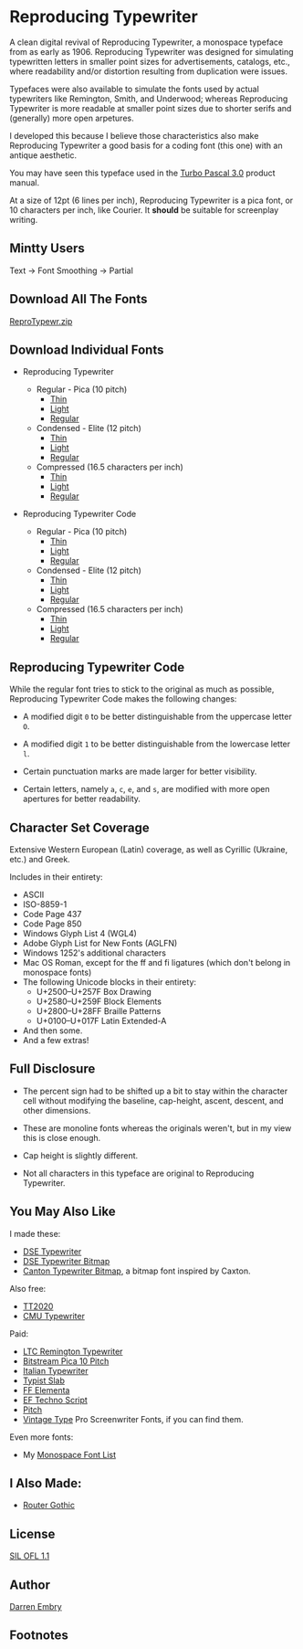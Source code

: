 # Reproducing Typewriter

A clean digital revival of Reproducing Typewriter, a monospace
typeface from as early as 1906.  Reproducing Typewriter was designed
for simulating typewritten letters in smaller point sizes for
advertisements, catalogs, etc., where readability and/or distortion
resulting from duplication were issues.

Typefaces were also available to simulate the fonts used by actual
typewriters like Remington, Smith, and Underwood; whereas Reproducing
Typewriter is more readable at smaller point sizes due to shorter
serifs and (generally) more open arpetures.

I developed this because I believe those characteristics also make
Reproducing Typewriter a good basis for a coding font (this one) with
an antique aesthetic.

You may have seen this typeface used in the [Turbo Pascal 3.0](turbo)
product manual.

At a size of 12pt (6 lines per inch), Reproducing Typewriter is a pica
font, or 10 characters per inch, like Courier.  It **should** be
suitable for screenplay writing.

## Mintty Users

Text -> Font Smoothing -> Partial

## Download All The Fonts

[ReproTypewr.zip](dist/ReproTypewr.zip)

## Download Individual Fonts

-   Reproducing Typewriter
    -   Regular - Pica (10 pitch)
        -   [Thin](dist/ttf/ReproTypewr-Thin.ttf)
        -   [Light](dist/ttf/ReproTypewr-Light.ttf)
        -   [Regular](dist/ttf/ReproTypewr.ttf)
    -   Condensed - Elite (12 pitch)
        -   [Thin](dist/ttf/ReproTypewrCond-Thin.ttf)
        -   [Light](dist/ttf/ReproTypewrCond-Light.ttf)
        -   [Regular](dist/ttf/ReproTypewrCond.ttf)
    -   Compressed (16.5 characters per inch)
        -   [Thin](dist/ttf/ReproTypewrComp-Thin.ttf)
        -   [Light](dist/ttf/ReproTypewrComp-Light.ttf)
        -   [Regular](dist/ttf/ReproTypewrComp.ttf)

-   Reproducing Typewriter Code
    -   Regular - Pica (10 pitch)
        -   [Thin](dist/ttf/ReproTypewrCode-Thin.ttf)
        -   [Light](dist/ttf/ReproTypewrCode-Light.ttf)
        -   [Regular](dist/ttf/ReproTypewrCode.ttf)
    -   Condensed - Elite (12 pitch)
        -   [Thin](dist/ttf/ReproTypewrCodeCond-Thin.ttf)
        -   [Light](dist/ttf/ReproTypewrCodeCond-Light.ttf)
        -   [Regular](dist/ttf/ReproTypewrCodeCond.ttf)
    -   Compressed (16.5 characters per inch)
        -   [Thin](dist/ttf/ReproTypewrCodeComp-Thin.ttf)
        -   [Light](dist/ttf/ReproTypewrCodeComp-Light.ttf)
        -   [Regular](dist/ttf/ReproTypewrCodeComp.ttf)

## Reproducing Typewriter Code

While the regular font tries to stick to the original as much as
possible, Reproducing Typewriter Code makes the following changes:

-   A modified digit `0` to be better distinguishable from the
    uppercase letter `O`.

-   A modified digit `1` to be better distinguishable from the
    lowercase letter `l`.

-   Certain punctuation marks are made larger for better visibility.

-   Certain letters, namely `a`, `c`, `e`, and `s`, are modified with
    more open apertures for better readability.
    
## Character Set Coverage

Extensive Western European (Latin) coverage, as well as Cyrillic
(Ukraine, etc.) and Greek.

Includes in their entirety:

-   ASCII
-   ISO-8859-1
-   Code Page 437
-   Code Page 850
-   Windows Glyph List 4 (WGL4)
-   Adobe Glyph List for New Fonts (AGLFN)
-   Windows 1252's additional characters
-   Mac OS Roman, except for the ff and fi ligatures (which don't belong in monospace fonts)
-   The following Unicode blocks in their entirety:
    -   U+2500–U+257F Box Drawing
    -   U+2580–U+259F Block Elements
    -   U+2800–U+28FF Braille Patterns
    -   U+0100–U+017F Latin Extended-A
-   And then some.
-   And a few extras!

## Full Disclosure

-   The percent sign had to be shifted up a bit to stay within the
    character cell without modifying the baseline, cap-height, ascent,
    descent, and other dimensions.

-   These are monoline fonts whereas the originals weren't, but in my
    view this is close enough.

-   Cap height is slightly different.

-   Not all characters in this typeface are original to Reproducing
    Typewriter.

## You May Also Like

I made these:

-   [DSE Typewriter](https://webonastick.com/fonts/dse-typewriter/)
-   [DSE Typewriter Bitmap](https://github.com/dse/dse-typewriter-bitmap-font)
-   [Canton Typewriter Bitmap](https://github.com/dse/font-canton-typewriter-bitmap/tree/master),
    a bitmap font inspired by Caxton.

Also free:

-   [TT2020](https://ctrlcctrlv.github.io/TT2020/docs/)
-   [CMU Typewriter](https://fontlibrary.org/en/font/cmu-typewriter)

Paid:

-   [LTC Remington Typewriter](https://p22.com/family-Remington_Typewriter)
-   [Bitstream Pica 10 Pitch](https://www.myfonts.com/fonts/bitstream/pica-10-pitch/)
-   [Italian Typewriter](https://www.myfonts.com/fonts/flanker/italian-typewriter/)
-   [Typist Slab](https://www.myfonts.com/fonts/vanderKeur/typist-slab/)
-   [FF Elementa](https://www.myfonts.com/fonts/fontfont/elementa-pro/)
-   [EF Techno Script](https://www.myfonts.com/fonts/ef/techno-script-ef/)
-   [Pitch](https://klim.co.nz/retail-fonts/pitch/)
-   [Vintage Type](https://luc.devroye.org/fonts-27181.html)
    Pro Screenwriter Fonts, if you can find them.

Even more fonts:

-   My [Monospace Font List](https://github.com/dse/monospace-font-list)

## I Also Made:

-   [Router Gothic](https://webonastick.com/fonts/routed-gothic/)
    
## License

[SIL OFL 1.1](OFL.md)

## Author

[Darren Embry](mailto:dsembry@gmail.com)
    
## Footnotes

[linebook]: https://www.google.com/books/edition/American_Line_Type_Book/WadRAAAAYAAJ?hl=en&gbpv=1&pg=PP5&printsec=frontcover

[turbo]: https://bitsavers.trailing-edge.com/pdf/borland/turbo_pascal/Turbo_Pascal_Version_3.0_Reference_Manual_1986.pdf
